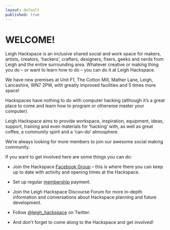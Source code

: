 ```yaml
---
layout: default
published: true
---
```


# WELCOME!

Leigh Hackspace is an  inclusive shared social and work space for makers, artists, creators, ‘hackers’, crafters, designers, fixers, geeks and nerds from Leigh and the entire surrounding area. Whatever creative or making thing you do – or want to learn how to do – you can do it at Leigh Hackspace.

We have new premises at Unit F1, The Cotton Mill, Mather Lane, Leigh, Lancashire, WN7 2PW, with greatly improved facilities and 5 times more space!

Hackspaces have nothing to do with computer hacking (although it’s a great place to come and learn how to program or otherwise master your computer).

Leigh Hackspace aims to provide workspace, inspiration, equipment, ideas, support, training and even materials for ‘hacking’ with, as well as great coffee, a community spirit and a ‘can-do’ atmosphere.

We’re always looking for more members to join our awesome social making community.

If you want to get involved here are some things you can do:

- Join the Hackspace [Facebook Group](http://bit.ly/leighhack) – this is where there you can keep up to date with activity and opening times at the Hackspace.

- Set up regular [membership](/membership#full) payment.

- Join the Leigh Hackspace Discourse Forum for more in-depth information and conversations about Hackspace planning and future development.

- Follow [@leigh_hackspace](https://twitter.com/leigh_hackspace) on Twitter.

- And don't forget to come along to the Hackspace and get involved!
